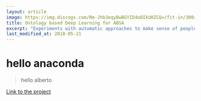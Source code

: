 ```yaml
---
layout: article
image: https://img.discogs.com/Rm-Jhb3eqyBwBGYID4oDIkUHZCQ=/fit-in/300x300/filters:strip_icc():format(jpeg):mode_rgb():quality(40)/discogs-images/R-4245199-1424373312-2117.jpeg.jpg
title: Ontology based Deep Learning for ABSA
excerpt: "Experiments with automatic approaches to make sense of people's opinions."
last_modified_at: 2018-05-21
---
```


# hello anaconda
> hello alberto

[Link to the project](https://github.com/AlbertoPaz/ABSA-PyTorch/blob/master/README.md)
